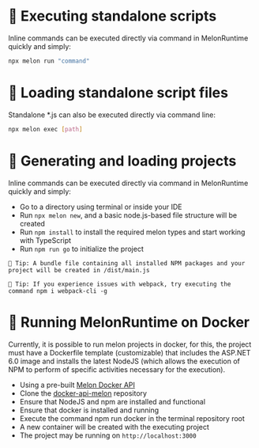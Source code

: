 # 🧵 Executing standalone scripts

Inline commands can be executed directly via command in MelonRuntime quickly and simply:

```bash
npx melon run "command"
```

# 📜 Loading standalone script files

Standalone *.js can also be executed directly via command line:

```bash
npx melon exec [path]
```

# 🔗 Generating and loading projects

Inline commands can be executed directly via command in MelonRuntime quickly and simply:

- Go to a directory using terminal or inside your IDE
- Run `npx melon new`, and a basic node.js-based file structure will be created
- Run `npm install` to install the required melon types and start working with TypeScript
- Run `npm run go` to initialize the project

```
🎯 Tip: A bundle file containing all installed NPM packages and your project will be created in /dist/main.js
```
```
🎯 Tip: If you experience issues with webpack, try executing the command npm i webpack-cli -g
```

# 📰 Running MelonRuntime on Docker

Currently, it is possible to run melon projects in docker, for this, the project must have a Dockerfile template
(customizable) that includes the ASP.NET 6.0 image and installs the latest NodeJS (which allows the execution of
NPM to perform of specific activities necessary for the execution).

- Using a pre-built [Melon Docker API](https://github.com/EternalQuasar0206/docker-api-melon)
- Clone the [docker-api-melon](https://github.com/EternalQuasar0206/docker-api-melon) repository
- Ensure that NodeJS and npm are installed and functional
- Ensure that docker is installed and running
- Execute the command npm run docker in the terminal repository root
- A new container will be created with the executing project
- The project may be running on `http://localhost:3000`
